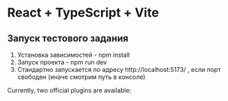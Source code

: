 # React + TypeScript + Vite

## Запуск тестового задания
1. Установка зависимостей - npm install
2. Запуск проекта - npm run dev
3. Стандартно запускается по адресу http://localhost:5173/ , если порт свободен (иначе смотрим путь в консоле)

Currently, two official plugins are available:

